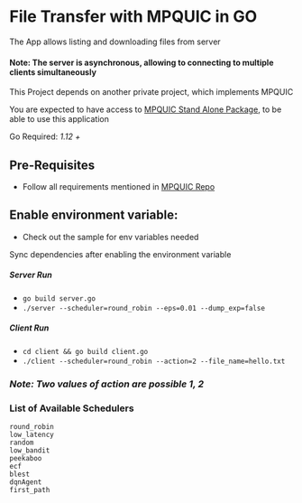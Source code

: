# File Transfer with MPQUIC in GO

The App allows listing and downloading files from server

#### **Note: The server is asynchronous, allowing to connecting to multiple clients simultaneously**

This Project depends on another private project, which implements MPQUIC

You are expected to have access to [MPQUIC Stand Alone Package](https://github.com/SHARANTANGEDA/mp-quic), to be able to use this application 

Go Required: _1.12 +_

## Pre-Requisites
- Follow all requirements mentioned in [MPQUIC Repo](https://github.com/SHARANTANGEDA/mp-quic)

## Enable environment variable: 
- Check out the sample for env variables needed

Sync dependencies after enabling the environment variable

##### Server Run
- `go build server.go`
- `./server --scheduler=round_robin --eps=0.01 --dump_exp=false `

##### Client Run
- `cd client && go build client.go`
- `./client --scheduler=round_robin --action=2 --file_name=hello.txt`
### *Note: Two values of action are possible 1, 2*

### List of Available Schedulers

	round_robin
	low_latency
	random
	low_bandit
	peekaboo
	ecf
	blest
	dqnAgent
	first_path

